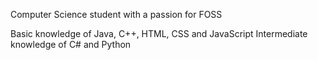 Computer Science student with a passion for FOSS

Basic knowledge of Java, C++, HTML, CSS and JavaScript
Intermediate knowledge of C# and Python
